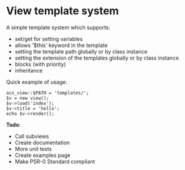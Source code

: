 # View template system #

A simple template system which supports:

- set/get for setting variables
- allows '$this' keyword in the template
- setting the template path globally or by class instance
- setting the extension of the templates globally or by class instance
- blocks (with priority)
- inheritance

Quick example of usage:

    acs_view::$PATH = 'templates/';
    $v = new view();
    $v->load('index');
    $v->title = 'hello';
    echo $v->render();
**Todo**:

- Call subviews
- Create documentation
- More unit tests
- Create examples page
- Make PSR-0 Standard compliant